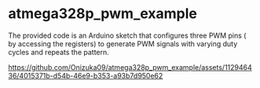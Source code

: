 # atmega328p_pwm_example
The provided code is an Arduino sketch that configures three PWM pins ( by accessing the registers)   to generate PWM signals with varying duty cycles and repeats the pattern.






https://github.com/Onizuka09/atmega328p_pwm_example/assets/112946436/4015371b-d54b-46e9-b353-a93b7d950e62

